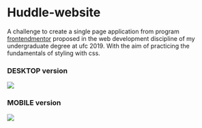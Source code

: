 # Huddle-website

A challenge to create a single page application from program [frontendmentor](https://www.frontendmentor.io) proposed in the web development discipline of my undergraduate degree at ufc 2019. With the aim of practicing the fundamentals of styling with css.

### DESKTOP version

![](singlepage.gif)


### MOBILE version

![](mobile.gif)

